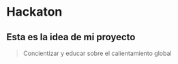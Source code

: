 # Hackaton
## Esta es la idea de mi proyecto
> Concientizar y educar sobre el calientamiento global
